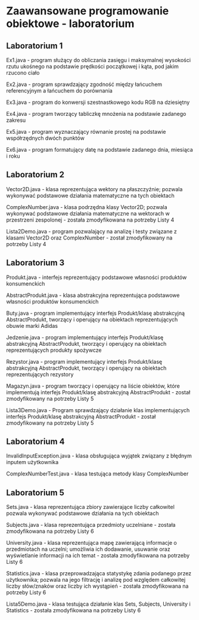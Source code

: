 # Zaawansowane programowanie obiektowe - laboratorium
## Laboratorium 1
  Ex1.java - program służący do obliczania zasięgu i maksymalnej wysokości rzutu ukośnego na podstawie prędkości początkowej i kąta, pod jakim rzucono ciało

  Ex2.java - program sprawdzający zgodność między łańcuchem referencyjnym a łańcuchem do porównania

  Ex3.java - program do konwersji szestnastkowego kodu RGB na dziesiętny

  Ex4.java - program tworzący tabliczkę mnożenia na podstawie zadanego zakresu

  Ex5.java - program wyznaczający równanie prostej na podstawie współrzędnych dwóch punktów

  Ex6.java - program formatujący datę na podstawie zadanego dnia, miesiąca i roku
## Laboratorium 2
  Vector2D.java - klasa reprezentująca wektory na płaszczyźnie; pozwala wykonywać podstawowe działania matematyczne na tych obiektach

  ComplexNumber.java - klasa podrzędna klasy Vector2D; pozwala wykonywać podstawowe działania matematyczne na wektorach w przestrzeni zespolonej - została zmodyfikowana na potrzeby Listy 4

  Lista2Demo.java - program pozwalający na analizę i testy związane z klasami Vector2D oraz ComplexNumber - został zmodyfikowany na potrzeby Listy 4
## Laboratorium 3
  Produkt.java - interfejs reprezentujący podstawowe własności produktów konsumenckich

  AbstractProdukt.java - klasa abstrakcyjna reprezentująca podstawowe własności produktów konsumenckich

  Buty.java - program implementujący interfejs Produkt/klasę abstrakcyjną AbstractProdukt, tworzący i operujący na obiektach reprezentujących obuwie marki Adidas

  Jedzenie.java - program implementujący interfejs Produkt/klasę abstrakcyjną AbstractProdukt, tworzący i operujący na obiektach reprezentujących produkty spożywcze

  Rezystor.java - program implementujący interfejs Produkt/klasę abstrakcyjną AbstractProdukt, tworzący i operujący na obiektach reprezentujących rezystory

  Magazyn.java - program tworzący i operujący na liście obiektów, które implementują interfejs Produkt/klasę abstrakcyjną AbstractProdukt - został zmodyfikowany na potrzeby Listy 5

  Lista3Demo.java - Program sprawdzający działanie klas implementujących interfejs Produkt/klasę abstrakcyjną AbstractProdukt - został zmodyfikowany na potrzeby Listy 5
## Laboratorium 4
  InvalidInputException.java - klasa obsługująca wyjątek związany z błędnym inputem użytkownika

  ComplexNumberTest.java - klasa testująca metody klasy ComplexNumber
## Laboratorium 5
  Sets.java - klasa reprezentująca zbiory zawierające liczby całkowitel pozwala wykonywać podstawowe działania na tych obiektach

  Subjects.java - klasa reprezentująca przedmioty uczelniane - została zmodyfikowana na potrzeby Listy 6

  University.java - klasa reprezentująca mapę zawierającą informacje o przedmiotach na uczelni; umożliwia ich dodawanie, usuwanie oraz wyświetlanie informacji na ich temat - została zmodyfikowana na potrzeby Listy 6

  Statistics.java - klasa przeprowadzająca statystykę zdania podanego przez użytkownika; pozwala na jego filtrację i analizę pod względem całkowitej liczby słów/znaków oraz liczby ich wystąpień - została zmodyfikowana na potrzeby Listy 6

  Lista5Demo.java - klasa testująca działanie klas Sets, Subjects, University i Statistics - została zmodyfikowana na potrzeby Listy 6
